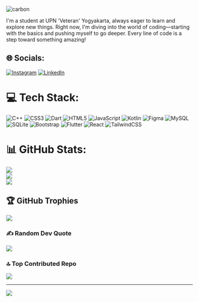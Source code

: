 ![carbon](https://github.com/user-attachments/assets/31b3830c-0776-4b20-b654-52d8a010a35d)

I'm a student at UPN 'Veteran' Yogyakarta, always eager to learn and explore new things. Right now, I'm diving into the world of coding—starting with the basics and pushing myself to go deeper. Every line of code is a step toward something amazing!


## 🌐 Socials:
[![Instagram](https://img.shields.io/badge/Instagram-%23E4405F.svg?logo=Instagram&logoColor=white)](https://instagram.com/valentabinata) [![LinkedIn](https://img.shields.io/badge/LinkedIn-%230077B5.svg?logo=linkedin&logoColor=white)](https://linkedin.com/in/valentino-abinata-69b5b227b) 

# 💻 Tech Stack:
![C++](https://img.shields.io/badge/c++-%2300599C.svg?style=for-the-badge&logo=c%2B%2B&logoColor=white) ![CSS3](https://img.shields.io/badge/css3-%231572B6.svg?style=for-the-badge&logo=css3&logoColor=white) ![Dart](https://img.shields.io/badge/dart-%230175C2.svg?style=for-the-badge&logo=dart&logoColor=white) ![HTML5](https://img.shields.io/badge/html5-%23E34F26.svg?style=for-the-badge&logo=html5&logoColor=white) ![JavaScript](https://img.shields.io/badge/javascript-%23323330.svg?style=for-the-badge&logo=javascript&logoColor=%23F7DF1E) ![Kotlin](https://img.shields.io/badge/kotlin-%237F52FF.svg?style=for-the-badge&logo=kotlin&logoColor=white) ![Figma](https://img.shields.io/badge/figma-%23F24E1E.svg?style=for-the-badge&logo=figma&logoColor=white) ![MySQL](https://img.shields.io/badge/mysql-4479A1.svg?style=for-the-badge&logo=mysql&logoColor=white) ![SQLite](https://img.shields.io/badge/sqlite-%2307405e.svg?style=for-the-badge&logo=sqlite&logoColor=white) ![Bootstrap](https://img.shields.io/badge/bootstrap-%238511FA.svg?style=for-the-badge&logo=bootstrap&logoColor=white) ![Flutter](https://img.shields.io/badge/Flutter-%2302569B.svg?style=for-the-badge&logo=Flutter&logoColor=white) ![React](https://img.shields.io/badge/react-%2320232a.svg?style=for-the-badge&logo=react&logoColor=%2361DAFB) ![TailwindCSS](https://img.shields.io/badge/tailwindcss-%2338B2AC.svg?style=for-the-badge&logo=tailwind-css&logoColor=white)
# 📊 GitHub Stats:
![](https://github-readme-stats.vercel.app/api?username=ValentinoAbinata&theme=aura&hide_border=true&include_all_commits=true&count_private=true)<br/>
![](https://nirzak-streak-stats.vercel.app/?user=ValentinoAbinata&theme=aura&hide_border=true)<br/>
![](https://github-readme-stats.vercel.app/api/top-langs/?username=ValentinoAbinata&theme=aura&hide_border=true&include_all_commits=true&count_private=true&layout=compact)

## 🏆 GitHub Trophies
![](https://github-profile-trophy.vercel.app/?username=ValentinoAbinata&theme=radical&no-frame=true&no-bg=true&margin-w=4)

### ✍️ Random Dev Quote
![](https://quotes-github-readme.vercel.app/api?type=horizontal&theme=tokyonight)

### 🔝 Top Contributed Repo
![](https://github-contributor-stats.vercel.app/api?username=ValentinoAbinata&limit=5&theme=aura&combine_all_yearly_contributions=true)

---
[![](https://visitcount.itsvg.in/api?id=ValentinoAbinata&icon=0&color=6)](https://visitcount.itsvg.in)

<!-- Proudly created with GPRM ( https://gprm.itsvg.in ) -->
